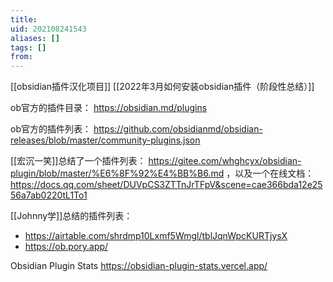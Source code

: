 ```yaml
---
title: 
uid: 202108241543
aliases: []
tags: []
from: 
---
```

[[obsidian插件汉化项目]]
[[2022年3月如何安装obsidian插件（阶段性总结）]]

ob官方的插件目录： https://obsidian.md/plugins

ob官方的插件列表： https://github.com/obsidianmd/obsidian-releases/blob/master/community-plugins.json

[[宏沉一笑]]总结了一个插件列表： https://gitee.com/whghcyx/obsidian-plugin/blob/master/%E6%8F%92%E4%BB%B6.md ，以及一个在线文档： https://docs.qq.com/sheet/DUVpCS3ZTTnJrTFpV&scene=cae366bda12e2556a7ab0220tL1To1 

[[Johnny学]]总结的插件列表： 
- https://airtable.com/shrdmp10Lxmf5Wmgl/tblJqnWpcKURTjysX
- https://ob.pory.app/

Obsidian Plugin Stats
https://obsidian-plugin-stats.vercel.app/